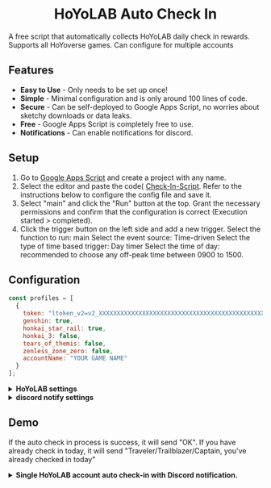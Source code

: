 <h1 align="center">
    HoYoLAB Auto Check In 
</h1>

A free script that automatically collects HoYoLAB daily check in rewards.
Supports all HoYoverse games. Can configure for multiple accounts

## Features
* **Easy to Use** - Only needs to be set up once!
* **Simple** - Minimal configuration and is only around 100 lines of code.
* **Secure** - Can be self-deployed to Google Apps Script, no worries about sketchy downloads or data leaks.
* **Free** - Google Apps Script is completely free to use. 
* **Notifications** - Can enable notifications for discord.   

## Setup
1. Go to [Google Apps Script](https://script.google.com/home/start) and create a project with any name.
2. Select the editor and paste the code( [Check-In-Script](https://github.com/Jamejia04/HoYoLAB-Daily-Check-In-Automator-/blob/main/src/check-in-script.gs). Refer to the instructions below to configure the config file and save it.
3. Select "main" and click the "Run" button at the top.
   Grant the necessary permissions and confirm that the configuration is correct (Execution started > completed).
4. Click the trigger button on the left side and add a new trigger.
   Select the function to run: main
   Select the event source: Time-driven
   Select the type of time based trigger: Day timer
   Select the time of day: recommended to choose any off-peak time between 0900 to 1500.

## Configuration

```javascript
const profiles = [
  {
    token: "ltoken_v2=v2_XXXXXXXXXXXXXXXXXXXXXXXXXXXXXXXXXXXXXXXXXXXXXXXXXXXXXXXXXXXXXXXXXXXXXXXXXXXXXXXXXXXXX3406; ltuid_v2=26XXXXX20;",
    genshin: true,
    honkai_star_rail: true,
    honkai_3: false,
    tears_of_themis: false,
    zenless_zone_zero: false,
    accountName: "YOUR GAME NAME"
  }
];
```

<details>
<summary><b>HoYoLAB settings</b></summary>

1. **token** - Please enter the token for HoYoLAB check-in page.

   Refer to [https://github.com/Joshua-Noakes1/mei-cards#2-getting-your-hoyolab-cookies](https://github.com/Joshua-Noakes1/mei-cards#2-getting-your-hoyolab-cookies) for obtaining the ltoken_v2 and ltuid_v2. 
   After obtaining the ltoken_v2 and ltuid_v2, paste into the "quotes".
   

2. **genshin**

   Set to true if enabling auto check in for Genshin Impact. Otherwise, set to false or delete this line. 

3. **honkai_star_rail**

   Set to true if enabling auto check in for Honkai Star Rail. Otherwise, set to false or delete this line.  

4. **honkai_3**

   Set to true if enabling auto check in for Honkai Impact 3rd. Otherwise, set to false or delete this line.  

5. **tears_of_themis**

   Set to true if enabling auto check in for Tears of Themis. Otherwise, set to false or delete this line.  

6. **zenless_zone_zero**

   Set to true if enabling auto check in for Zenless Zone Zero. Otherwise, set to false or delete this line.  

7. **accountName** - Please enter your customized in game name.

   Please enter your HoYoLAB or in-game name here.

</details>

<details>
<summary><b>discord notify settings</b></summary>

```javascript
const discord_notify = true
const myDiscordID = "20000080000000040"
const discordWebhook = "https://discord.com/api/webhooks/1050000000000000060/6aXXXXXXXXXXXXXXXXXXXXXXXXXXXXXXXXXXXXXXXXXXXXXXXXXXXXXXXXXXXXXXXXnB"
```

1. **discord_notify**

   To enable Discord notifications.
   If you discord notifications, set to true. If not, set to false.

2. **myDiscordID** - Enter your Discord user ID.

   To ping when there is an unsuccessful check-in.
   Copy your Discord user ID which will look like `23456789012345678` and fill it in "quotes".
   Refer to [this article](https://support.discord.com/hc/en-us/articles/206346498) to find your Discord user ID.
   If you don't want to be pinged, leave the "quotes" empty.

3. **discordWebhook** - Please enter the Discord webhook for the server channel to send notify.

   Refer to [this article](https://support.discord.com/hc/en-us/articles/228383668) to create a Discord webhook.
   When finished creating the Discord webhook, you will receive your Discord webhook URL, which will look like `https://discord.com/api/webhooks/1234567890987654321/foodfoodfoodfood06f810494a4dbf07b726924a5f60659f09edcaa1`.
   Copy the URL and paste it in "quotes".

</details>

## Demo
If the auto check in process is success, it will send "OK".
If you have already check in today, it will send "Traveler/Trailblazer/Captain, you've already checked in today"

<details>
<summary><b>Single HoYoLAB account auto check-in with Discord notification.</b></summary>

```javascript
const profiles = [
  {
    token: "account_mid_v2=123xyzabcd_hi; account_id_v2=26XXXXX20; ltoken_v2=v2_XXXXXXXXXXXXXXXXXXXXXXXXXXXXXXXXXXXXXXXXXXXXXXXXXXXXXXXXXXXXXXXXXXXXXXXXXXXXXXXXXXXXX3406; ltmid_v2=123xyzabcd_hi; ltuid_v2=26XXXXX20;",
    genshin: true,
    honkai_star_rail: true,
    accountName: ""
  }
];

const discord_notify = true
const myDiscordID = "240000800000300040"
const discordWebhook = "https://discord.com/api/webhooks/10xxxxxxxxxxxxxxx60/6aXXXXXXXXXXXXXXXXXXXXXXXXXXXXXXXXXXXXXXXXXXXXXXXXXXXXXXXXXXXXXXXXnB"
```

</details>